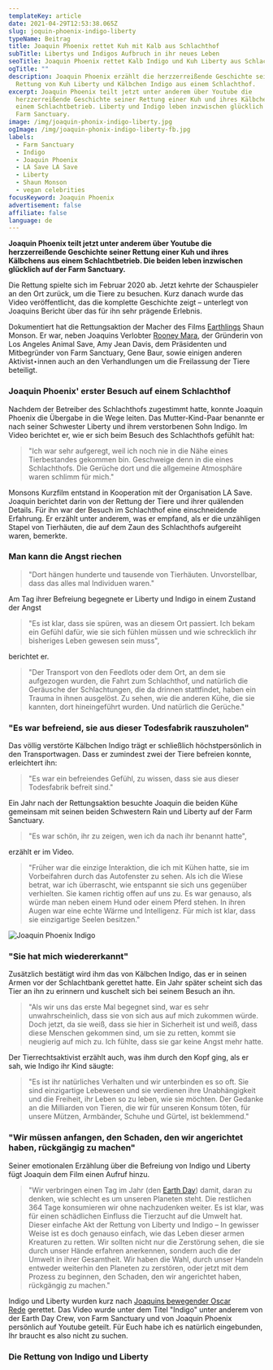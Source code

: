 ```yaml
---
templateKey: article
date: 2021-04-29T12:53:38.065Z
slug: joquin-phoenix-indigo-liberty
typeName: Beitrag
title: Joaquin Phoenix rettet Kuh mit Kalb aus Schlachthof
subTitle: Libertys und Indigos Aufbruch in ihr neues Leben
seoTitle: Joaquin Phoenix rettet Kalb Indigo und Kuh Liberty aus Schlachthof
ogTitle: ""
description: Joaquin Phoenix erzählt die herzzerreißende Geschichte seiner
  Rettung von Kuh Liberty und Kälbchen Indigo aus einem Schlachthof.
excerpt: Joaquin Phoenix teilt jetzt unter anderem über Youtube die
  herzzerreißende Geschichte seiner Rettung einer Kuh und ihres Kälbchens aus
  einem Schlachtbetrieb. Liberty und Indigo leben inzwischen glücklich auf der
  Farm Sanctuary.
image: /img/joaquin-phonix-indigo-liberty.jpg
ogImage: /img/joaquin-phonix-indigo-liberty-fb.jpg
labels:
  - Farm Sanctuary
  - Indigo
  - Joaquin Phoenix
  - LA Save LA Save
  - Liberty
  - Shaun Monson
  - vegan celebrities
focusKeyword: Joaquin Phoenix
advertisement: false
affiliate: false
language: de
---
```

**Joaquin Phoenix teilt jetzt unter anderem über Youtube die herzzerreißende Geschichte seiner Rettung einer Kuh und ihres Kälbchens aus einem Schlachtbetrieb. Die beiden leben inzwischen glücklich auf der Farm Sanctuary.**

Die Rettung spielte sich im Februar 2020 ab. Jetzt kehrte der Schauspieler an den Ort zurück, um die Tiere zu besuchen. Kurz danach wurde das Video veröffentlicht, das die komplette Geschichte zeigt – unterlegt von Joaquins Bericht über das für ihn sehr prägende Erlebnis.

Dokumentiert hat die Rettungsaktion der Macher des Films [Earthlings](http://cardamonchai.com/2020/07/earthlings/) Shaun Monson. Er war, neben Joaquins Verlobter [Rooney Mara](http://cardamonchai.com/2020/08/the-end-of-medicine/), der Gründerin von Los Angeles Animal Save, Amy Jean Davis, dem Präsidenten und Mitbegründer von Farm Sanctuary, Gene Baur, sowie einigen anderen Aktivist⋆innen auch an den Verhandlungen um die Freilassung der Tiere beteiligt.

### Joaquin Phoenix' erster Besuch auf einem Schlachthof

Nachdem der Betreiber des Schlachthofs zugestimmt hatte, konnte Joaquin Phoenix die Übergabe in die Wege leiten. Das Mutter-Kind-Paar benannte er nach seiner Schwester Liberty und ihrem verstorbenen Sohn Indigo. Im Video berichtet er, wie er sich beim Besuch des Schlachthofs gefühlt hat:

> "Ich war sehr aufgeregt, weil ich noch nie in die Nähe eines Tierbestandes gekommen bin. Geschweige denn in die eines Schlachthofs. Die Gerüche dort und die allgemeine Atmosphäre waren schlimm für mich."

Monsons Kurzfilm entstand in Kooperation mit der Organisation LA Save. Joaquin berichtet darin von der Rettung der Tiere und ihrer quälenden Details. Für ihn war der Besuch im Schlachthof eine einschneidende Erfahrung. Er erzählt unter anderem, was er empfand, als er die unzähligen Stapel von Tierhäuten, die auf dem Zaun des Schlachthofs aufgereiht waren, bemerkte.

### Man kann die Angst riechen

> "Dort hängen hunderte und tausende von Tierhäuten. Unvorstellbar, dass das alles mal Individuen waren."

Am Tag ihrer Befreiung begegnete er Liberty und Indigo in einem Zustand der Angst

> "Es ist klar, dass sie spüren, was an diesem Ort passiert. Ich bekam ein Gefühl dafür, wie sie sich fühlen müssen und wie schrecklich ihr bisheriges Leben gewesen sein muss",

berichtet er.

> "Der Transport von den Feedlots oder dem Ort, an dem sie aufgezogen wurden, die Fahrt zum Schlachthof, und natürlich die Geräusche der Schlachtungen, die da drinnen stattfindet, haben ein Trauma in ihnen ausgelöst. Zu sehen, wie die anderen Kühe, die sie kannten, dort hineingeführt wurden. Und natürlich die Gerüche."

### "Es war befreiend, sie aus dieser Todesfabrik rauszuholen"

Das völlig verstörte Kälbchen Indigo trägt er schließlich höchstpersönlich in den Transportwagen. Dass er zumindest zwei der Tiere befreien konnte, erleichtert ihn:

> "Es war ein befreiendes Gefühl, zu wissen, dass sie aus dieser Todesfabrik befreit sind."

Ein Jahr nach der Rettungsaktion besuchte Joaquin die beiden Kühe gemeinsam mit seinen beiden Schwestern Rain und Liberty auf der Farm Sanctuary.

> "Es war schön, ihr zu zeigen, wen ich da nach ihr benannt hatte",

erzählt er im Video.

> "Früher war die einzige Interaktion, die ich mit Kühen hatte, sie im Vorbeifahren durch das Autofenster zu sehen. Als ich die Wiese betrat, war ich überrascht, wie entspannt sie sich uns gegenüber verhielten. Sie kamen richtig offen auf uns zu. Es war genauso, als würde man neben einem Hund oder einem Pferd stehen. In ihren Augen war eine echte Wärme und Intelligenz. Für mich ist klar, dass sie einzigartige Seelen besitzen."

![Joaquin Phoenix Indigo](/img/bildschirmfoto-2021-04-29-um-17.39.04.png "Indigo am Tag ihrer Rettung und heute.")

### "Sie hat mich wiedererkannt"

Zusätzlich bestätigt wird ihm das von Kälbchen Indigo, das er in seinen Armen vor der Schlachtbank gerettet hatte. Ein Jahr später scheint sich das Tier an ihn zu erinnern und kuschelt sich bei seinem Besuch an ihn.

> "Als wir uns das erste Mal begegnet sind, war es sehr unwahrscheinlich, dass sie von sich aus auf mich zukommen würde. Doch jetzt, da sie weiß, dass sie hier in Sicherheit ist und weiß, dass diese Menschen gekommen sind, um sie zu retten, kommt sie neugierig auf mich zu. Ich fühlte, dass sie gar keine Angst mehr hatte.

Der Tierrechtsaktivist erzählt auch, was ihm durch den Kopf ging, als er sah, wie Indigo ihr Kind säugte:

> "Es ist ihr natürliches Verhalten und wir unterbinden es so oft. Sie sind einzigartige Lebewesen und sie verdienen ihre Unabhängigkeit und die Freiheit, ihr Leben so zu leben, wie sie möchten. Der Gedanke an die Milliarden von Tieren, die wir für unseren Konsum töten, für unsere Mützen, Armbänder, Schuhe und Gürtel, ist beklemmend."

### "Wir müssen anfangen, den Schaden, den wir angerichtet haben, rückgängig zu machen"

Seiner emotionalen Erzählung über die Befreiung von Indigo und Liberty fügt Joaquin dem Film einen Aufruf hinzu.

> "Wir verbringen einen Tag im Jahr (den [Earth Day](http://cardamonchai.com/2021/04/earth-day-2021/)) damit, daran zu denken, wie schlecht es um unseren Planeten steht. Die restlichen 364 Tage konsumieren wir ohne nachzudenken weiter. Es ist klar, was für einen schädlichen Einfluss die Tierzucht auf die Umwelt hat. Dieser einfache Akt der Rettung von Liberty und Indigo – In gewisser Weise ist es doch genauso einfach, wie das Leben dieser armen Kreaturen zu retten. Wir sollten nicht nur die Zerstörung sehen, die sie durch unser Hände erfahren anerkennen, sondern auch die der Umwelt in ihrer Gesamtheit. Wir haben die Wahl, durch unser Handeln entweder weiterhin den Planeten zu zerstören, oder jetzt mit dem Prozess zu beginnen, den Schaden, den wir angerichtet haben, rückgängig zu machen."

Indigo und Liberty wurden kurz nach [Joaquins bewegender Oscar Rede](http://cardamonchai.com/2020/02/joaquin-phoenix-oscar/) gerettet. Das Video wurde unter dem Titel "Indigo" unter anderem von der Earth Day Crew, von Farm Sanctuary und von Joaquin Phoenix persönlich auf Youtube geteilt. Für Euch habe ich es natürlich eingebunden, Ihr braucht es also nicht zu suchen.

### Die Rettung von Indigo und Liberty

<YouTube id="Tc2fcTB_PZI" />